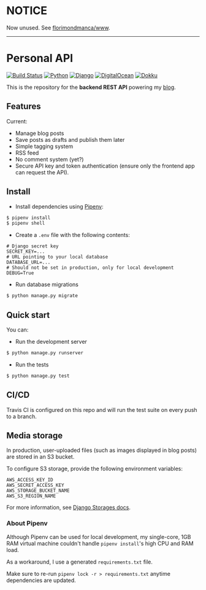 # NOTICE

Now unused. See [florimondmanca/www](https://github.com/florimondmanca/www).

---

# Personal API

[![Build Status](https://img.shields.io/travis/florimondmanca/personal-api.svg?style=flat)](https://travis-ci.org/florimondmanca/personal-api)
[![Python](https://img.shields.io/badge/python-3.7-blue.svg?style=flat)](https://docs.python.org/3/)
[![Django](https://img.shields.io/badge/django-2.0-blue.svg?style=flat)](https://www.djangoproject.com)
[![DigitalOcean](https://img.shields.io/badge/digitalocean-deployed-0069fe.svg?style=flat)](https://digitalocean.com)
[![Dokku](https://img.shields.io/badge/platform-dokku-fdc73d.svg?style=flat)](http://dokku.viewdocs.io/dokku/)

This is the repository for the **backend REST API** powering my [blog](https://blog.florimond.dev).

## Features

Current:

- Manage blog posts
- Save posts as drafts and publish them later
- Simple tagging system
- RSS feed
- No comment system (yet?)
- Secure API key and token authentication (ensure only the frontend app can request the API).

## Install

- Install dependencies using [Pipenv](https://docs.pipenv.org):

```bash
$ pipenv install
$ pipenv shell
```

- Create a `.env` file with the following contents:

```
# Django secret key
SECRET_KEY=...
# URL pointing to your local database
DATABASE_URL=...
# Should not be set in production, only for local development
DEBUG=True
```

- Run database migrations

```bash
$ python manage.py migrate
```

## Quick start

You can:

- Run the development server

```bash
$ python manage.py runserver
```

- Run the tests

```bash
$ python manage.py test
```

## CI/CD

Travis CI is configured on this repo and will run the test suite on every push to a branch.

## Media storage

In production, user-uploaded files (such as images displayed in blog posts) are stored in an S3 bucket.

To configure S3 storage, provide the following environment variables:

```
AWS_ACCESS_KEY_ID
AWS_SECRET_ACCESS_KEY
AWS_STORAGE_BUCKET_NAME
AWS_S3_REGION_NAME
```

For more information, see [Django Storages docs](https://django-storages.readthedocs.io/en/latest/backends/amazon-S3.html).

### About Pipenv

Although Pipenv can be used for local development, my single-core, 1GB RAM virtual machine couldn't handle `pipenv install`'s high CPU and RAM load.

As a workaround, I use a generated `requirements.txt` file.

Make sure to re-run `pipenv lock -r > requirements.txt` anytime dependencies are updated.
